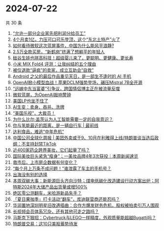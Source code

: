 # 2024-07-22

共 30 条

<!-- BEGIN 36KR -->
<!-- 最后更新时间 2024-07-22 05:00:55 +0800 -->
1. [“允许一部分企业家先把利润分给员工”](https://36kr.com/p/2871375827308935)
1. [4个月卖1亿，力压可口可乐登顶，这个“东北土特产”火了](https://36kr.com/p/2870563795062921)
1. [如何看待微软这次蓝屏事件，中国为什么能风平浪静?](https://36kr.com/p/2870440815300996)
1. [2.5万全款买房，“新鹤岗”挤满了想躺平的年轻人](https://36kr.com/p/2871294420652166)
1. [硅谷生娃也拼高科技！超级婴儿来了，更聪明、更健康、更长寿](https://36kr.com/p/2871417516331395)
1. [小米 MIX Fold4 评测：让我纠结的五个理由](https://36kr.com/p/2870211403403656)
1. [被仅退款“逼疯”的卖家，成立互助会“自救”](https://36kr.com/p/2870505434356617)
1. [Android 之父的最后作品重见天日，是一部生不逢时的 AI 手机](https://36kr.com/p/2870438282875265)
1. [OpenAI掀小模型血战！苹果DCLM强势登场，碾压Mistral 7B全开源](https://36kr.com/p/2871685003022468)
1. [“远嫁中东当富婆”引争议，跨国情侣博主正在被流量反噬](https://36kr.com/p/2870606971949443)
1. [微软蓝屏，为OpenAI敲响警钟](https://36kr.com/p/2871574381678976)
1. [美国LP也坐不住了](https://36kr.com/p/2871409005695112)
1. [AI生变：卖身、吞并、洗牌](https://36kr.com/p/2871429290545280)
1. [“美国乐视”，大裁员！](https://36kr.com/p/2870607021428873)
1. [为什么比尔·盖茨认为人工智能需要一定的自我意识？](https://36kr.com/p/2854588686731913)
1. [你与氢能最近的距离，是一辆自行车 | 最前线](https://36kr.com/p/2871652283650436)
1. [达利食品，难逃“中年危机”](https://36kr.com/p/2870190193662849)
1. [中国公司全球化周报 | 美团外卖或于9、10月在利雅得上线/特朗普谈当选后政纲：不支持封禁TikTok](https://36kr.com/p/2870227455693187)
1. [近400家药企跨界美妆，它们起量了吗？](https://36kr.com/p/2870505541095813)
1. [国际美妆巨头紧急“瘦身”；一美妆品牌4年3次获投｜本周新闻速览](https://36kr.com/p/2870505662009734)
1. [救市后，上市房企数据有何变化？](https://36kr.com/p/2870340191818113)
1. [“每个月上万条不成问题！”谁泄露了车主的手机号？](https://36kr.com/p/2871336142147714)
1. [出海没有别的选择](https://36kr.com/p/2870566655725699)
1. [本周双碳大事：新能源巨头齐向沙特；煤电低碳化改造建设行动方案出炉；阿特斯2024年大储产品出货量或增500%](https://36kr.com/p/2871786434122120)
1. [绝区零公测翻车，米哈游新品失手？](https://36kr.com/p/2870080158077314)
1. [「夏日果咖季」打卡活动“翻车”，库迪联营商还能忍吗？](https://36kr.com/p/2870616294264967)
1. [华润置地深圳明星旧改遇插曲：合作方爆发财务危机，股权被拍卖引万人围观](https://36kr.com/p/2870363370639749)
1. [长视频会员体系冗杂，还有其他可走之路吗？](https://36kr.com/p/2869977091002760)
1. [马斯克下狠招：Cybertruck与LEGO一样精度，外观质量能超越Bugatti吗？](https://36kr.com/p/2871323587352961)
1. [特朗普交易：这10只美股蓄势待发](https://36kr.com/p/2871285498024329)
<!-- END 36KR -->